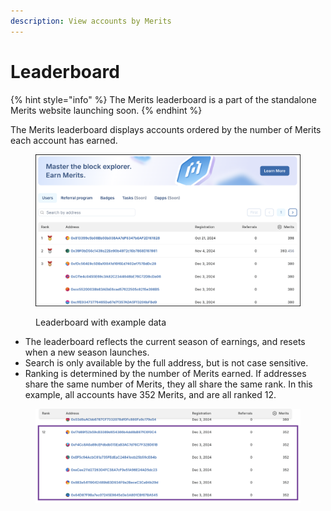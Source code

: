 ```yaml
---
description: View accounts by Merits
---
```


# Leaderboard

{% hint style="info" %}
The Merits leaderboard is a part of the standalone Merits website launching soon.
{% endhint %}

The Merits leaderboard displays accounts ordered by the number of Merits each account has earned.&#x20;

<figure><img src="../../.gitbook/assets/leaderboard.png" alt=""><figcaption><p>Leaderboard with example data</p></figcaption></figure>

* The leaderboard reflects the current season of earnings, and resets when a new season launches.
* Search is only available by the full address, but is not case sensitive.
* Ranking is determined by the number of Merits earned. If addresses share the same number of Merits, they all share the same rank. In this example, all accounts have 352 Merits, and are all ranked 12.

<figure><img src="../../.gitbook/assets/ranking.png" alt=""><figcaption></figcaption></figure>
